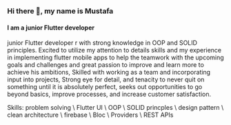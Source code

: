 ### Hi there 👋, my name is Mustafa
#### I am a junior Flutter developer

junior Flutter developer r with strong knowledge in OOP and SOLID 
principles. Excited to utilize my attention to details skills and my experience in 
implementing flutter mobile apps to help the teamwork with the upcoming goals 
and challenges and great passion to improve and learn more to achieve his ambitions, Skilled with working as a team and incorporating input into projects, Strong eye for detail, and tenacity to never quit on something until it is absolutely perfect, seeks out opportunities to go beyond basics, improve processes, and 
increase customer satisfaction.


Skills: problem solving \ Flutter UI \ OOP \ SOLID princples \ design pattern \ clean architecture \ firebase \ Bloc \ Providers \ REST APIs  






